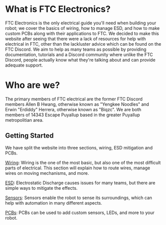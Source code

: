 # What is FTC Electronics?
FTC Electronics is the only electrical guide you'll need when building your robot; we cover the basics of wiring, how to manage ESD, and how to make custom PCBs along with their applications to FTC. We decided to make this website after seeing that there were a lack of resources for help with electrical in FTC, other than the lackluster advice which can be found on the FTC Discord. We aim to help as many teams as possible by providing documentation, tutorials and a Discord community where unlike the FTC Discord, people actually know what they're talking about and can provide adequate support. 
# Who are we? 
The primary members of FTC electrical are the former FTC Discord members Allen B Hwang, otherwise known as "Yengkee Noodles" and Erwin "Erdiddy" Herrera, otherwise known as "Biqzc". We are both members of 14343 Escape Puyallup based in the greater Puyallup metropolitian area. 
## Getting Started

We have split the website into three sections, wiring, ESD mitigation and PCBs. 


[Wiring](wiring/index.md): Wiring is the one of the most basic, but also one of the most difficult parts of electrical. This section will explain how to route wires, manage wires on moving mechanisms, and more.

[ESD](static.md): Electrostatic Discharge causes issues for many teams, but there are simple ways to mitigate the effects.

[Sensors](sensors.md): Sensors enable the robot to sense its surroundings, which can help with automation in many different aspects.

[PCBs](pcbs.md): PCBs can be used to add custom sensors, LEDs, and more to your robot.
